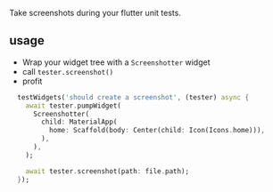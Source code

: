 Take screenshots during your flutter unit tests. 

## usage


- Wrap your widget tree with a `Screenshotter` widget
- call `tester.screenshot()`
- profit


```dart
  testWidgets('should create a screenshot', (tester) async {
    await tester.pumpWidget(
      Screenshotter(
        child: MaterialApp(
          home: Scaffold(body: Center(child: Icon(Icons.home))),
        ),
      ),
    );

    await tester.screenshot(path: file.path);
  });
```


